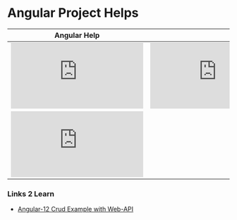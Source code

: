 # Angular Project Helps

|Angular Help||||||
|--|--|--|--|--|--|
|![Dates](https://github.com/mizanurrhman/angularHelps/blob/main/OHelp/DateCalculation.md "Work With Dates, Difference Between 2 days,date from past/future,show in  specific format")|![Dropdown List](https://github.com/mizanurrhman/angularHelps/blob/main/OHelp/populateDropdown.md "Propulate Dropdown Data From DB")|![Ternary Operator](https://github.com/mizanurrhman/angularHelps/blob/main/OHelp/ternaryOperator.md "If else in Single Line different case")|![Alert Message](https://github.com/mizanurrhman/angularHelps/blob/main/OHelp/showAlertMessageFromDB.md "Showing Alert Message(Toaster) from DB")|![Ng-If-Style Fill DDL](https://github.com/mizanurrhman/angularHelps/blob/main/OHelp/backgroundFill.md "*ngStyle *ngIf, Dropdown eventChange & fill Background with text")|![Cannot Get!?](https://github.com/mizanurrhman/angularHelps/blob/main/OHelp/CannotGet.md "After Run Angular Project show can not get then follow this")
|![ShowLoading...](https://github.com/mizanurrhman/angularHelps/blob/main/OHelp/ShowLoaderInWebForm.md "ShowLoading...")|

### Links 2 Learn 
* [Angular-12 Crud Example with Web-API](https://www.codingvila.com/2021/05/angular-12-crud-example-with-web-api.html?fbclid=IwAR0oE6BsybYCjwlJeQkvaObwOOV3nI09I4dZvU8Z9tOSog4_PFA-SoPuV3U)
